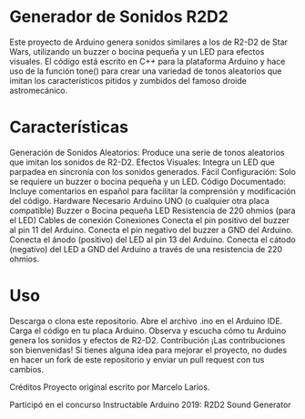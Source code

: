 # Generador de Sonidos R2D2
Este proyecto de Arduino genera sonidos similares a los de R2-D2 de Star Wars, utilizando un buzzer o bocina pequeña y un LED para efectos visuales. El código está escrito en C++ para la plataforma Arduino y hace uso de la función tone() para crear una variedad de tonos aleatorios que imitan los característicos pitidos y zumbidos del famoso droide astromecánico.

# Características
Generación de Sonidos Aleatorios: Produce una serie de tonos aleatorios que imitan los sonidos de R2-D2.
Efectos Visuales: Integra un LED que parpadea en sincronía con los sonidos generados.
Fácil Configuración: Solo se requiere un buzzer o bocina pequeña y un LED.
Código Documentado: Incluye comentarios en español para facilitar la comprensión y modificación del código.
Hardware Necesario
Arduino UNO (o cualquier otra placa compatible)
Buzzer o Bocina pequeña
LED
Resistencia de 220 ohmios (para el LED)
Cables de conexión
Conexiones
Conecta el pin positivo del buzzer al pin 11 del Arduino.
Conecta el pin negativo del buzzer a GND del Arduino.
Conecta el ánodo (positivo) del LED al pin 13 del Arduino.
Conecta el cátodo (negativo) del LED a GND del Arduino a través de una resistencia de 220 ohmios.
# Uso
Descarga o clona este repositorio.
Abre el archivo .ino en el Arduino IDE.
Carga el código en tu placa Arduino.
Observa y escucha cómo tu Arduino genera los sonidos y efectos de R2-D2.
Contribución
¡Las contribuciones son bienvenidas! Si tienes alguna idea para mejorar el proyecto, no dudes en hacer un fork de este repositorio y enviar un pull request con tus cambios.

Créditos
Proyecto original escrito por Marcelo Larios.

Participó en el concurso Instructable Arduino 2019: R2D2 Sound Generator

